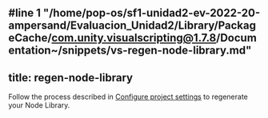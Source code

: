 #line 1 "/home/pop-os/sf1-unidad2-ev-2022-20-ampersand/Evaluacion_Unidad2/Library/PackageCache/com.unity.visualscripting@1.7.8/Documentation~/snippets/vs-regen-node-library.md"
---
title: regen-node-library
---

Follow the process described in [Configure project settings](../vs-configuration.md#Regen) to regenerate your Node Library.
